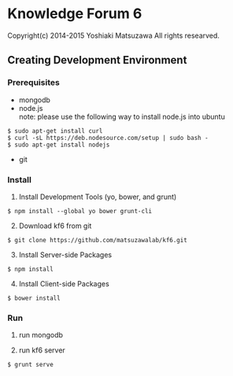 Knowledge Forum 6
======================

Copyright(c) 2014-2015 Yoshiaki Matsuzawa All rights researved.

Creating Development Environment
--------------------------------

### Prerequisites ###

* mongodb
* node.js  
note: please use the following way to install node.js into ubuntu  

```shell
$ sudo apt-get install curl
$ curl -sL https://deb.nodesource.com/setup | sudo bash -  
$ sudo apt-get install nodejs  
```
* git

### Install ###

1. Install Development Tools (yo, bower, and grunt)
```shell
$ npm install --global yo bower grunt-cli
```

2. Download kf6 from git  
```shell
$ git clone https://github.com/matsuzawalab/kf6.git
```

3. Install Server-side Packages
```shell
$ npm install
```

4. Install Client-side Packages  
```shell
$ bower install
```

### Run ###

1. run mongodb

2. run kf6 server  
```shell
$ grunt serve
```

